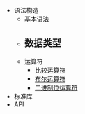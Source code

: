 - 语法构造
	- 基本语法
	- 数据类型
		- 
	- 运算符
		- [比较运算符](2-语法构造/3-运算符/比较运算符.md)
		- [布尔运算符](2-语法构造/3-运算符/布尔运算符.md)
		- [二进制位运算符](2-语法构造/3-运算符/二进制位运算符.md)
- 标准库
- API
